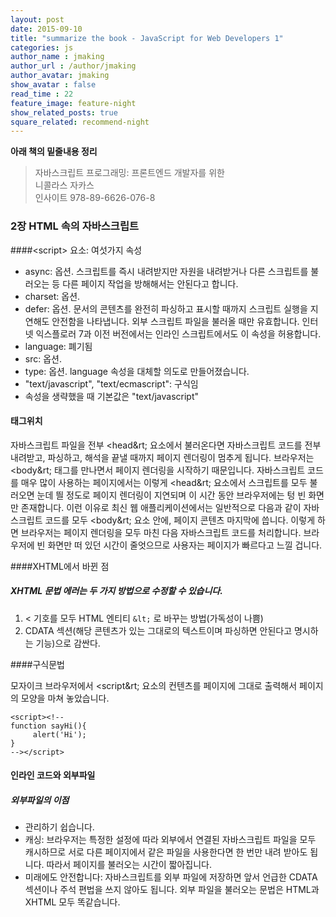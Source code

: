 ```yaml
---
layout: post
date: 2015-09-10
title: "summarize the book - JavaScript for Web Developers 1"
categories: js
author_name : jmaking
author_url : /author/jmaking
author_avatar: jmaking
show_avatar : false
read_time : 22
feature_image: feature-night
show_related_posts: true
square_related: recommend-night
---
```


**아래 책의 밑줄내용 정리**

> 자바스크립트 프로그래밍: 프론트엔드 개발자를 위한   
> 니콜라스 자카스    
> 인사이트 
> 978-89-6626-076-8

### 2장 HTML 속의 자바스크립트

####&lt;script&gt; 요소: 여섯가지 속성
- async: 옵션. 스크립트를 즉시 내려받지만 자원을 내려받거나 다른 스크립트를 불러오는 등 다른 페이지 작업을 방해해서는 안된다고 합니다.
-  charset: 옵션.
- defer:  옵션. 문서의 콘텐츠를 완전히 파싱하고 표시할 때까지 스크립트 실행을 지연해도 안전함을 나타냅니다. 외부 스크립트 파일을 불러올 때만 유효합니다. 인터넷 익스플로러 7과 이전 버전에서는 인라인 스크립트에서도 이 속성을 허용합니다.
- language: 폐기됨
- src:  옵션.
- type: 옵션. language 속성을 대체할 의도로 만들어졌습니다.
 - "text/javascript", "text/ecmascript": 구식임
 - 속성을 생략했을 때 기본값은 "text/javascript"

#### 태그위치
자바스크립트 파일을 전부 &lt;head&rt; 요소에서 불러온다면 자바스크립트 코드를 전부 내려받고, 파싱하고, 해석을 끝낼 때까지 페이지 렌더링이 멈추게 됩니다. 브라우저는 &lt;body&rt; 태그를 만나면서 페이지 렌더링을 시작하기 때문입니다. 자바스크립트 코드를 매우 많이 사용하는 페이지에서는 이렇게 &lt;head&rt; 요소에서 스크립트를 모두 불러오면 눈데 띌 정도로 페이지 렌더링이 지연되며 이 시간 동안 브라우저에는 텅 빈 화면만 존재합니다. 이런 이유로 최신 웹 애플리케이션에서는 일반적으로 다음과 같이 자바스크립트 코드를 모두 &lt;body&rt; 요소 안에, 페이지 콘텐츠 마지막에 씁니다. 
이렇게 하면 브라우저는 페이지 렌더링을 모두 마친 다음 자바스크립트 코드를 처리합니다. 브라우저에 빈 화면만 떠 있던 시간이 줄엇으므로 사용자는 페이지가 빠르다고 느낄 겁니다.

####XHTML에서 바뀐 점
##### XHTML 문법 에러는 두 가지 방법으로 수정할 수 있습니다.
1. &lt; 기호를 모두 HTML 엔티티 `&lt;` 로 바꾸는 방법(가독성이 나쁨)
2. CDATA 섹션(해당 콘텐츠가 있는 그대로의 텍스트이며 파싱하면 안된다고 명시하는 기능)으로 감싼다.

####구식문법

모자이크 브라우저에서 &lt;script&rt; 요소의 컨텐츠를 페이지에 그대로 출력해서 페이지의 모양을 마쳐 놓았습니다.

    <script><!--
    function sayHi(){
         alert('Hi');
    }
    --></script>

#### 인라인 코드와 외부파일
##### 외부파일의 이점
- 관리하기 쉽습니다.
- 캐싱: 브라우저는 특정한 설정에 따라 외부에서 연결된 자바스크립트 파일을 모두 캐시하므로 서로 다른 페이지에서 같은 파일을 사용한다면 한 번만 내려 받아도 됩니다. 따라서 페이지를 불러오는 시간이 짧아집니다.
- 미래에도 안전합니다: 자바스크립트를 외부 파일에 저장하면 앞서 언급한 CDATA 섹션이나 주석 편법을 쓰지 않아도 됩니다. 외부 파일을 불러오는 문법은 HTML과 XHTML 모두 똑같습니다.